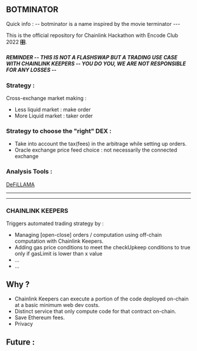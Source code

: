 ## BOTMINATOR 

Quick info : -- botminator is a name inspired by the movie terminator --- 

This is the official repository for Chainlink Hackathon with Encode Club 2022 🎛.

##### REMINDER -- THIS IS NOT A FLASHSWAP BUT A TRADING USE CASE WITH CHAINLINK KEEPERS -- YOU DO YOU, WE ARE NOT RESPONSIBLE FOR ANY LOSSES -- 

### Strategy : 

Cross-exchange market making :

- Less liquid market : make order 
- More Liquid market : taker order 


### Strategy to choose the "right" DEX : 

- Take into account the tax(fees) in the arbitrage while setting up orders. 
- Oracle exchange price feed choice : not necessarily the connected exchange <depends on strategy : more liquid exchange will give you more insight into the potential direction of token price> 


### Analysis Tools : 

[DeFiLLAMA](https://defillama.com/)


-----------------------------------------------------------------------------------------------------------------------------------------------------------

-----------------------------------------------------------------------------------------------------------------------------------------------------------

### CHAINLINK KEEPERS 

 Triggers automated trading strategy by :
 
- Managing [open-close] orders / computation using off-chain computation with Chainlink Keepers. 
- Adding gas price conditions to meet the checkUpkeep conditions to true only if gasLimit  is lower than x value 
- ...
- ...

## Why ?

- Chainlink Keepers can execute a portion of the code deployed on-chain at a basic minimum web dev costs. 
- Distinct service that only compute code for that contract on-chain. 
- Save Ethereum fees. 
- Privacy 

## Future : 


